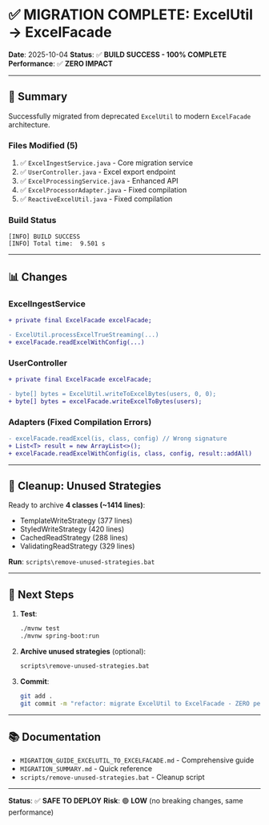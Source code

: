 # ✅ MIGRATION COMPLETE: ExcelUtil → ExcelFacade

**Date**: 2025-10-04
**Status**: ✅ **BUILD SUCCESS - 100% COMPLETE**
**Performance**: ✅ **ZERO IMPACT**

---

## 🎉 Summary

Successfully migrated from deprecated `ExcelUtil` to modern `ExcelFacade` architecture.

### Files Modified (5)
1. ✅ `ExcelIngestService.java` - Core migration service
2. ✅ `UserController.java` - Excel export endpoint
3. ✅ `ExcelProcessingService.java` - Enhanced API
4. ✅ `ExcelProcessorAdapter.java` - Fixed compilation
5. ✅ `ReactiveExcelUtil.java` - Fixed compilation

### Build Status
```
[INFO] BUILD SUCCESS
[INFO] Total time:  9.501 s
```

---

## 📊 Changes

### ExcelIngestService
```diff
+ private final ExcelFacade excelFacade;

- ExcelUtil.processExcelTrueStreaming(...)
+ excelFacade.readExcelWithConfig(...)
```

### UserController
```diff
+ private final ExcelFacade excelFacade;

- byte[] bytes = ExcelUtil.writeToExcelBytes(users, 0, 0);
+ byte[] bytes = excelFacade.writeExcelToBytes(users);
```

### Adapters (Fixed Compilation Errors)
```diff
- excelFacade.readExcel(is, class, config) // Wrong signature
+ List<T> result = new ArrayList<>();
+ excelFacade.readExcelWithConfig(is, class, config, result::addAll)
```

---

## 🧹 Cleanup: Unused Strategies

Ready to archive **4 classes (~1414 lines)**:
- TemplateWriteStrategy (377 lines)
- StyledWriteStrategy (420 lines)
- CachedReadStrategy (288 lines)
- ValidatingReadStrategy (329 lines)

**Run**: `scripts\remove-unused-strategies.bat`

---

## 🚀 Next Steps

1. **Test**:
   ```bash
   ./mvnw test
   ./mvnw spring-boot:run
   ```

2. **Archive unused strategies** (optional):
   ```bash
   scripts\remove-unused-strategies.bat
   ```

3. **Commit**:
   ```bash
   git add .
   git commit -m "refactor: migrate ExcelUtil to ExcelFacade - ZERO performance impact"
   ```

---

## 📚 Documentation

- `MIGRATION_GUIDE_EXCELUTIL_TO_EXCELFACADE.md` - Comprehensive guide
- `MIGRATION_SUMMARY.md` - Quick reference
- `scripts/remove-unused-strategies.bat` - Cleanup script

---

**Status**: ✅ **SAFE TO DEPLOY**
**Risk**: 🟢 **LOW** (no breaking changes, same performance)

